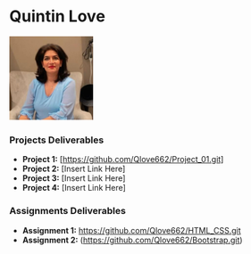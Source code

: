 # Quintin Love


<img src="./assets/Farnaz.jpeg" style="width:150px;"/>

### Projects Deliverables
- **Project 1:** [https://github.com/Qlove662/Project_01.git]
- **Project 2:** [Insert Link Here]
- **Project 3:** [Insert Link Here]
- **Project 4:** [Insert Link Here]

### Assignments Deliverables
- **Assignment 1:** https://github.com/Qlove662/HTML_CSS.git
- **Assignment 2:** (https://github.com/Qlove662/Bootstrap.git)







